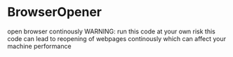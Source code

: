 # BrowserOpener
open browser continously WARNING: run this code at your own risk this code can lead to reopening of webpages continously which can affect your machine performance
